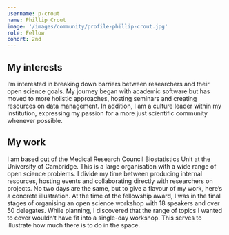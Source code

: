 ```yaml
---
username: p-crout
name: Phillip Crout
image: '/images/community/profile-phillip-crout.jpg'
role: Fellow
cohort: 2nd
---
```




## My interests

I’m interested in breaking down barriers between researchers and their open science goals. My journey began with academic software but has moved to more holistic approaches, hosting seminars and creating resources on data management. In addition, I am a culture leader within my institution, expressing my passion for a more just scientific community whenever possible. 



## My work

I am based out of the Medical Research Council Biostatistics Unit at the University of Cambridge. This is a large organisation with a wide range of open science problems. I divide my time between producing internal resources, hosting events and collaborating directly with researchers on projects. No two days are the same, but to give a flavour of my work, here’s a concrete illustration. At the time of the fellowship award, I was in the final stages of organising an open science workshop with 18 speakers and over 50 delegates. While planning, I discovered that the range of topics I wanted to cover wouldn’t have fit into a single-day workshop. This serves to illustrate how much there is to do in the space.
